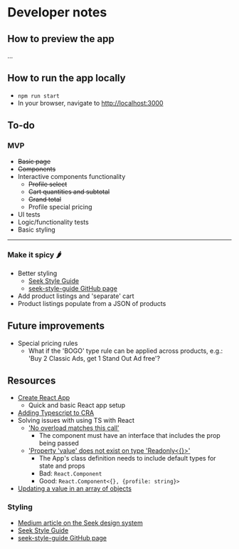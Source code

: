 # Developer notes

## How to preview the app
...

## How to run the app locally
- `npm run start`
- In your browser, navigate to [http://localhost:3000](http://localhost:3000)

## To-do

### MVP
- ~~Basic page~~
- ~~Components~~
- Interactive components functionality
    - ~~Profile select~~
    - ~~Cart quantities and subtotal~~
    - ~~Grand total~~
    - Profile special pricing
- UI tests
- Logic/functionality tests
- Basic styling
---
### Make it spicy 🌶
- Better styling
    - [Seek Style Guide](http://seek-oss.github.io/seek-style-guide/)
    - [seek-style-guide GitHub page](https://github.com/seek-oss/seek-style-guide)
- Add product listings and 'separate' cart
- Product listings populate from a JSON of products

## Future improvements
- Special pricing rules
    - What if the 'BOGO' type rule can be applied across products, e.g.: 'Buy 2 Classic Ads, get 1 Stand Out Ad free'?

## Resources
- [Create React App](https://reactjs.org/docs/create-a-new-react-app.html)
    - Quick and basic React app setup
- [Adding Typescript to CRA](https://create-react-app.dev/docs/adding-typescript/)
- Solving issues with using TS with React
    - ['No overload matches this call'](https://stackoverflow.com/questions/58449813/react-typescript-error-no-overload-matches-this-call)
        - The component must have an interface that includes the prop being passed
    - ['Property 'value' does not exist on type 'Readonly<{}>'](https://stackoverflow.com/questions/47561848/property-value-does-not-exist-on-type-readonly)
        - The App's class definition needs to include default types for state and props
        - Bad: `React.Component`
        - Good: `React.Component<{}, {profile: string}>`
- [Updating a value in an array of objects](https://medium.com/javascript-in-plain-english/react-updating-a-value-in-state-array-7bae7c7eaef9)

### Styling
- [Medium article on the Seek design system](https://medium.com/seek-blog/sketching-in-the-browser-33a7b7aa0526)
- [Seek Style Guide](http://seek-oss.github.io/seek-style-guide/)
- [seek-style-guide GitHub page](https://github.com/seek-oss/seek-style-guide)
